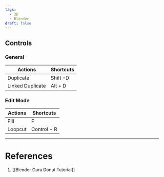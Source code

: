 ```yaml
---
tags:
  - 3D
  - Blender
draft: false
---
```


## Controls
### General

| Actions          | Shortcuts |
| ---------------- | --------- |
| Duplicate        | Shift +D  |
| Linked Duplicate | Alt + D   |

### Edit Mode

| Actions | Shortcuts   |
| ------- | ----------- |
| Fill    | F           |
| Loopcut | Control + R |

---
# References
1. [[Blender Guru Donut Tutorial]]